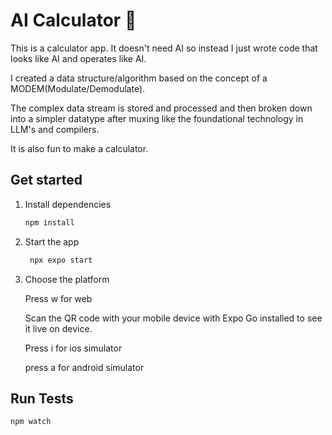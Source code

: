 # AI Calculator 👋

This is a calculator app.  It doesn't need AI so instead I just wrote code that looks like AI and operates like AI.
 
I created a data structure/algorithm based on the concept of a MODEM(Modulate/Demodulate).

The complex data stream is stored and processed and then broken down into a simpler datatype after muxing like the foundational technology in LLM's and compilers.

It is also fun to make a calculator.

## Get started

1. Install dependencies

   ```bash
   npm install
   ```

2. Start the app

   ```bash
    npx expo start
   ```
3. Choose the platform

   Press w for web

   Scan the QR code with your mobile device with Expo Go installed to see it live on device.
   
   Press i for ios simulator
   
   press a for android simulator

## Run Tests

   ```bash
   npm watch
   ```

